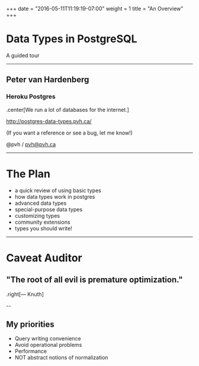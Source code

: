 +++
date = "2016-05-11T11:19:19-07:00"
weight = 1
title = "An Overview"
+++

# Data Types in PostgreSQL
A guided tour

---

## Peter van Hardenberg
### Heroku Postgres
.center[We run a lot of databases for the internet.]

http://postgres-data-types.pvh.ca/

(If you want a reference or see a bug, let me know!)

@pvh / pvh@pvh.ca

---

# The Plan

 * a quick review of using basic types
 * how data types work in postgres
 * advanced data types
 * special-purpose data types
 * customizing types
 * community extensions
* types you should write!

---
# Caveat Auditor

## "The root of all evil is premature optimization."
.right[— Knuth]

--

## My priorities

 * Query writing convenience
 * Avoid operational problems
 * Performance
 * NOT abstract notions of normalization

